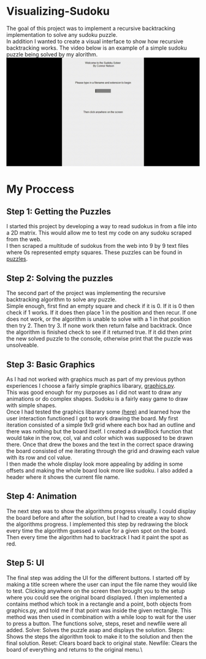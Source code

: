 # Visualizing-Sudoku
The goal of this project was to implement a recursive backtracking implementation to solve any sudoku puzzle.  
In addition I wanted to create a visual interface to show how recursive backtracking works. 
The video below is an example of a simple sudoku puzzle being solved by my alorithm. 
![Demo Video (s01b.gif)](https://github.com/Connor205/Visualizing-Sudoku/blob/main/videos/s01b.gif)

# My Proccess
## Step 1: Getting the Puzzles
I started this project by developing a way to read sudokus in from a file into a 2D matrix. This would allow me to test my code on any sudoku scraped from the web.  
I then scraped a multitude of sudokus from the web into 9 by 9 text files where 0s represented empty squares. These puzzles can be found in [puzzles](/puzzles). 
## Step 2: Solving the puzzles
The second part of the project was implementing the recursive backtracking algorithm to solve any puzzle.  
Simple enough, first find an empty square and check if it is 0. If it is 0 then check if 1 works. If it does then place 1 in the position and then recur. If one does not work, or the algorithm is unable to solve with a 1 in that position then try 2. Then try 3. If none work then return false and backtrack. 
Once the algorithm is finished check to see if it returned true. If it did then print the new solved puzzle to the console, otherwise print that the puzzle was unsolveable.
## Step 3: Basic Graphics
As I had not worked with graphics much as part of my previous python experiences I choose a fairly simple graphics libarary, [graphics.py](graphics.py).  
This was good enough for my purposes as I did not want to draw any animations or do complex shapes. Sudoku is a fairly easy game to draw with simple shapes.   
Once I had tested the graphics libarary some [(here)](graphicsTesting.py) and learned how the user interaction functioned I got to work drawing the board. My first iteration consisted of a simple 9x9 grid where each box had an outline and there was nothing but the board itself. I created a drawBlock function that would take in the row, col, val and color which was supposed to be drawn there. Once that drew the boxes and the text in the correct space drawing the board consisted of me iterating through the grid and drawing each value with its row and col value.  
I then made the whole display look more appealing by adding in some offsets and making the whole board look more like sudoku. I also added a header where it shows the current file name. 
## Step 4: Animation
The next step was to show the algorithms progress visually. I could display the board before and after the solution, but I had to create a way to show the algorithms progress. I implemented this step by redrawing the block every time the algorithm guessed a value for a given spot on the board. Then every time the algorithm had to backtrack I had it paint the spot as red. 
## Step 5: UI
The final step was adding the UI for the different buttons. I started off by making a title screen where the user can input the file name they would like to test. Clicking anywhere on the screen then brought you to the setup where you could see the original board displayed. I then implemented a contains method which took in a rectangle and a point, both objects from graphics.py, and told me if that point was inside the given rectangle. This method was then used in combination with a while loop to wait for the user to press a button. The functions solve, steps, reset and newfile were all added. 
Solve: Solves the puzzle asap and displays the solution.
Steps: Shows the steps the algorithm took to make it to the solution and then the final solution. 
Reset: Clears board back to original state. 
Newfile: Clears the board of everything and returns to the original menu.\
